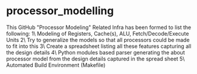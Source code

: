 processor_modelling
===================

This GitHub "Processor Modeling" Related Infra has been formed to list the following:
   1\ Modeling of Registers, Cache(s), ALU, Fetch/Decode/Execute Units
   2\ Try to generalize the models so that all processors could be made to fit into this
   3\ Create a spreadsheet listing all these features capturing all the design details
   4\ Python modules based parser generating the about processor model from the design details captured in the spread sheet
   5\ Automated Build Environment (Makefile)

